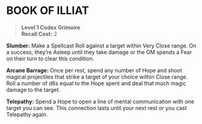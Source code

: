# BOOK OF ILLIAT

> **Level 1 Codex Grimoire**  
> **Recall Cost:** 2

**Slumber:** Make a Spellcast Roll against a target within Very Close range. On a success, they’re Asleep until they take damage or the GM spends a Fear on their turn to clear this condition.

**Arcane Barrage:** Once per rest, spend any number of Hope and shoot magical projectiles that strike a target of your choice within Close range. Roll a number of d6s equal to the Hope spent and deal that much magic damage to the target.

**Telepathy:** Spend a Hope to open a line of mental communication with one target you can see. This connection lasts until your next rest or you cast Telepathy again.